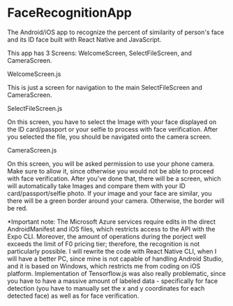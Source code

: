 # FaceRecognitionApp
The Android/iOS app to recognize the percent of similarity of person's face and its ID face built with React Native and JavaScript.


This app has 3 Screens: WelcomeScreen, SelectFileScreen, and CameraScreen. 




WelcomeScreen.js


This is just a screen for navigation to the main SelectFileScreen and CameraScreen.


SelectFileScreen.js


On this screen, you have to select the Image with your face displayed on the ID card/passport or your selfie to process with face verification. After you selected the file,
you should be navigated onto the camera screen. 


CameraScreen.js


On this screen, you will be asked permission to use your phone camera. Make sure to allow it, since otherwise you would not be able to proceed with face verification. 
After you've done that, there will be a screen, which will automatically take Images and compare them with your ID card/passport/selfie photo. If your image and your face are
similar, you there will be a green border around your camera. Otherwise, the border will be red.


*Important note: The Microsoft Azure services require edits in the direct AndroidManifest and iOS files, which restricts access to the API with the Expo CLI. Moreover, the amount of operations during the porject well exceeds the limit of F0 pricing tier; therefore, the recognition is not particularly possible. I will rewrite the code with React Native CLI, when I will have a better PC, since mine is not capable of handling Android Studio, and it is based on Windows, which restricts me from coding on iOS platform. Implementation of Tensorflow.js was also really problematic, since you have to have a massive amount of labeled data - specifically for face detection (you have to manually set the x and y coordinates for each detected face) as well as for face verification. 

